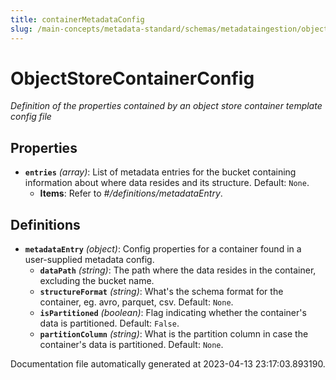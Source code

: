 ```yaml
---
title: containerMetadataConfig
slug: /main-concepts/metadata-standard/schemas/metadataingestion/objectstore/containermetadataconfig
---
```


# ObjectStoreContainerConfig

*Definition of the properties contained by an object store container template config file*

## Properties

- **`entries`** *(array)*: List of metadata entries for the bucket containing information about where data resides and its structure. Default: `None`.
  - **Items**: Refer to *#/definitions/metadataEntry*.
## Definitions

- **`metadataEntry`** *(object)*: Config properties for a container found in a user-supplied metadata config.
  - **`dataPath`** *(string)*: The path where the data resides in the container, excluding the bucket name.
  - **`structureFormat`** *(string)*: What's the schema format for the container, eg. avro, parquet, csv. Default: `None`.
  - **`isPartitioned`** *(boolean)*: Flag indicating whether the container's data is partitioned. Default: `False`.
  - **`partitionColumn`** *(string)*: What is the partition column in case the container's data is partitioned. Default: `None`.


Documentation file automatically generated at 2023-04-13 23:17:03.893190.
